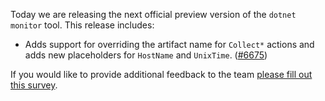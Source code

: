 Today we are releasing the next official preview version of the `dotnet monitor` tool. This release includes:

- Adds support for overriding the artifact name for `Collect*` actions and adds new placeholders for `HostName` and `UnixTime`. ([#6675](https://github.com/dotnet/dotnet-monitor/pull/6675))



If you would like to provide additional feedback to the team [please fill out this survey](https://aka.ms/dotnet-monitor-survey?src=rn).